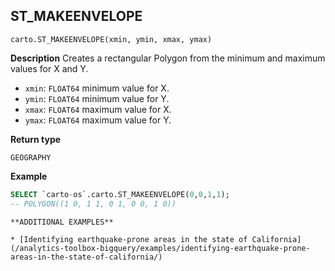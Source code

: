 ## ST_MAKEENVELOPE

```sql:signature
carto.ST_MAKEENVELOPE(xmin, ymin, xmax, ymax)
```

**Description**
Creates a rectangular Polygon from the minimum and maximum values for X and Y.

* `xmin`: `FLOAT64` minimum value for X.
* `ymin`: `FLOAT64` minimum value for Y.
* `xmax`: `FLOAT64` maximum value for X.
* `ymax`: `FLOAT64` maximum value for Y.

**Return type**

`GEOGRAPHY`

**Example**

```sql
SELECT `carto-os`.carto.ST_MAKEENVELOPE(0,0,1,1);
-- POLYGON((1 0, 1 1, 0 1, 0 0, 1 0))
```

````hint:info
**ADDITIONAL EXAMPLES**

* [Identifying earthquake-prone areas in the state of California](/analytics-toolbox-bigquery/examples/identifying-earthquake-prone-areas-in-the-state-of-california/)

````

